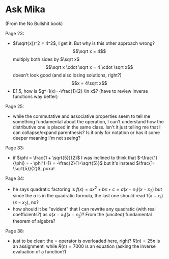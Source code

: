 # Ask Mika
(From the No Bullshit book)

Page 23:
- $(\sqrt{x})^2 = 4^2$, I get it. But why is this other approach wrong?
$$\sqrt x = 4$$
multiply both sides by $\sqrt x$
$$\sqrt x \cdot \sqrt x = 4 \cdot \sqrt x$$
doesn't look good (and also losing solutions, right?)
$$x = 4\sqrt x$$
- E1.5, how is $g^-1(x)=-\frac{1}{2} \ln x$? (have to review inverse functions way better)

Page 25:
- while the commutative and associative properties seem to tell me something fundamental about the operation, I can't understand how the distributive one is placed in the same class. Isn't it just telling me that I can collapse/expand parenthesis? Is it only for notation or has it some deeper meaning I'm not seeing?

Page 33:
- if $\phi = \frac{1 + \sqrt{5}}{2}$ I was inclined to think that $-\frac{1}{\phi} = - \phi^{-1} = -\frac{2}{1+\sqrt{5}}$ but it's instead $\frac{1-\sqrt{5}}{2}$, poxa!

Page 34:
- he says quadratic factoring is $f(x) = ax^2+bx+c = a(x-x_1)(x-x_2)$ but since the $a$ is in the quadratic formula, the last one should read $1(x-x_1)(x-x_2)$, no?
- how should it be "evident" that I can rewrite any quadratic (with real coefficients?) as $a(x-x_1)(x-x_2)$? From the (uncited) fundamental theorem of algebra?

Page 38:
- just to be clear: the $=$ operator is overloaded here, right? $R(n) = 25n$ is an assignment, while $R(n)=7000$ is an equation (asking the inverse evaluation of a function?)

